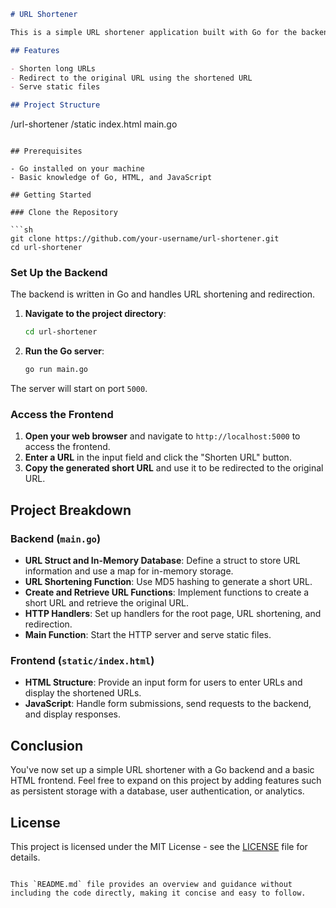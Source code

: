 ```markdown
# URL Shortener

This is a simple URL shortener application built with Go for the backend and a basic HTML frontend.

## Features

- Shorten long URLs
- Redirect to the original URL using the shortened URL
- Serve static files

## Project Structure

```
/url-shortener
    /static
        index.html
    main.go
```

## Prerequisites

- Go installed on your machine
- Basic knowledge of Go, HTML, and JavaScript

## Getting Started

### Clone the Repository

```sh
git clone https://github.com/your-username/url-shortener.git
cd url-shortener
```

### Set Up the Backend

The backend is written in Go and handles URL shortening and redirection.

1. **Navigate to the project directory**:
    ```sh
    cd url-shortener
    ```

2. **Run the Go server**:
    ```sh
    go run main.go
    ```

The server will start on port `5000`.

### Access the Frontend

1. **Open your web browser** and navigate to `http://localhost:5000` to access the frontend.
2. **Enter a URL** in the input field and click the "Shorten URL" button.
3. **Copy the generated short URL** and use it to be redirected to the original URL.

## Project Breakdown

### Backend (`main.go`)

- **URL Struct and In-Memory Database**: Define a struct to store URL information and use a map for in-memory storage.
- **URL Shortening Function**: Use MD5 hashing to generate a short URL.
- **Create and Retrieve URL Functions**: Implement functions to create a short URL and retrieve the original URL.
- **HTTP Handlers**: Set up handlers for the root page, URL shortening, and redirection.
- **Main Function**: Start the HTTP server and serve static files.

### Frontend (`static/index.html`)

- **HTML Structure**: Provide an input form for users to enter URLs and display the shortened URLs.
- **JavaScript**: Handle form submissions, send requests to the backend, and display responses.

## Conclusion

You've now set up a simple URL shortener with a Go backend and a basic HTML frontend. Feel free to expand on this project by adding features such as persistent storage with a database, user authentication, or analytics.

## License

This project is licensed under the MIT License - see the [LICENSE](LICENSE) file for details.
```

This `README.md` file provides an overview and guidance without including the code directly, making it concise and easy to follow.
